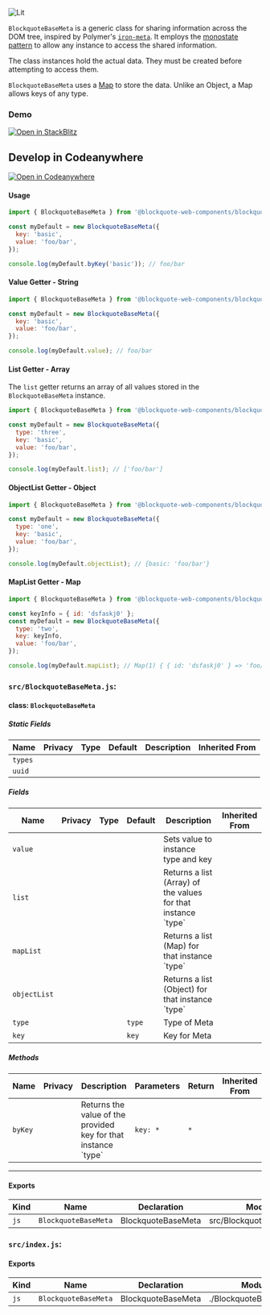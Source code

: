 ![Lit](https://img.shields.io/badge/lit-3.0.0-blue.svg)

`BlockquoteBaseMeta` is a generic class for sharing information across the DOM tree, inspired by Polymer's [`iron-meta`](https://github.com/PolymerElements/iron-meta/blob/master/iron-meta.js).
It employs the [monostate pattern](http://c2.com/cgi/wiki?MonostatePattern) to allow any instance to access the shared information.

The class instances hold the actual data. They must be created before attempting to access them.

`BlockquoteBaseMeta` uses a [Map](https://developer.mozilla.org/en-US/docs/Web/JavaScript/Reference/Global_Objects/Map) to store the data. Unlike an Object, a Map allows keys of any type.

### Demo

[![Open in StackBlitz](https://developer.stackblitz.com/img/open_in_stackblitz.svg)](https://stackblitz.com/github/oscarmarina/blockquote-web-components/tree/main/packages/base/blockquote-base-meta)

## Develop in Codeanywhere

[![Open in Codeanywhere](https://codeanywhere.com/img/open-in-codeanywhere-btn.svg)](https://app.codeanywhere.com/#https://github.com/oscarmarina/blockquote-web-components/blob/4d416ed8d3153cc9a3fe48307e63c1f67e3f2478/packages/base/blockquote-base-meta/README.md)

#### Usage

```js
import { BlockquoteBaseMeta } from '@blockquote-web-components/blockquote-base-meta';

const myDefault = new BlockquoteBaseMeta({
  key: 'basic',
  value: 'foo/bar',
});

console.log(myDefault.byKey('basic')); // foo/bar
```

#### Value Getter - String

```js
import { BlockquoteBaseMeta } from '@blockquote-web-components/blockquote-base-meta';

const myDefault = new BlockquoteBaseMeta({
  key: 'basic',
  value: 'foo/bar',
});

console.log(myDefault.value); // foo/bar
```

#### List Getter - Array

The `list` getter returns an array of all values stored in the `BlockquoteBaseMeta` instance.

```js
import { BlockquoteBaseMeta } from '@blockquote-web-components/blockquote-base-meta';

const myDefault = new BlockquoteBaseMeta({
  type: 'three',
  key: 'basic',
  value: 'foo/bar',
});

console.log(myDefault.list); // ['foo/bar']
```

#### ObjectList Getter - Object

```js
import { BlockquoteBaseMeta } from '@blockquote-web-components/blockquote-base-meta';

const myDefault = new BlockquoteBaseMeta({
  type: 'one',
  key: 'basic',
  value: 'foo/bar',
});

console.log(myDefault.objectList); // {basic: 'foo/bar'}
```

#### MapList Getter - Map

```js
import { BlockquoteBaseMeta } from '@blockquote-web-components/blockquote-base-meta';

const keyInfo = { id: 'dsfaskj0' };
const myDefault = new BlockquoteBaseMeta({
  type: 'two',
  key: keyInfo,
  value: 'foo/bar',
});

console.log(myDefault.mapList); // Map(1) { { id: 'dsfaskj0' } => 'foo/bar' }
```


### `src/BlockquoteBaseMeta.js`:

#### class: `BlockquoteBaseMeta`

##### Static Fields

| Name    | Privacy | Type | Default | Description | Inherited From |
| ------- | ------- | ---- | ------- | ----------- | -------------- |
| `types` |         |      |         |             |                |
| `uuid`  |         |      |         |             |                |

##### Fields

| Name         | Privacy | Type | Default | Description                                                     | Inherited From |
| ------------ | ------- | ---- | ------- | --------------------------------------------------------------- | -------------- |
| `value`      |         |      |         | Sets value to instance type and key                             |                |
| `list`       |         |      |         | Returns a list (Array) of the values for that instance \`type\` |                |
| `mapList`    |         |      |         | Returns a list (Map) for that instance \`type\`                 |                |
| `objectList` |         |      |         | Returns a list (Object) for that instance \`type\`              |                |
| `type`       |         |      | `type`  | Type of Meta                                                    |                |
| `key`        |         |      | `key`   | Key for Meta                                                    |                |

##### Methods

| Name    | Privacy | Description                                                      | Parameters | Return | Inherited From |
| ------- | ------- | ---------------------------------------------------------------- | ---------- | ------ | -------------- |
| `byKey` |         | Returns the value of the provided key for that instance \`type\` | `key: *`   | `*`    |                |

<hr/>

#### Exports

| Kind | Name                 | Declaration        | Module                    | Package |
| ---- | -------------------- | ------------------ | ------------------------- | ------- |
| `js` | `BlockquoteBaseMeta` | BlockquoteBaseMeta | src/BlockquoteBaseMeta.js |         |

### `src/index.js`:

#### Exports

| Kind | Name                 | Declaration        | Module                  | Package |
| ---- | -------------------- | ------------------ | ----------------------- | ------- |
| `js` | `BlockquoteBaseMeta` | BlockquoteBaseMeta | ./BlockquoteBaseMeta.js |         |
